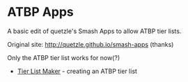 ATBP Apps
==========

A basic edit of quetzle's Smash Apps to allow ATBP tier lists.

Original site: http://quetzle.github.io/smash-apps (thanks)

Only the ATBP tier list works for now(?)

* [Tier List Maker](http://quetzle.github.io/smash-apps/tier) - creating an ATBP tier list


